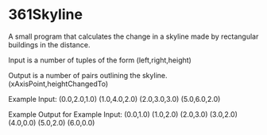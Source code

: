 361Skyline
==========

A small program that calculates the change in a skyline made by rectangular buildings in the distance.

Input is a number of tuples of the form (left,right,height)

Output is a number of pairs outlining the skyline. (xAxisPoint,heightChangedTo)

Example Input: (0.0,2.0,1.0) (1.0,4.0,2.0) (2.0,3.0,3.0) (5.0,6.0,2.0)

Example Output for Example Input: (0.0,1.0) (1.0,2.0) (2.0,3.0) (3.0,2.0) (4.0,0.0) (5.0,2.0) (6.0,0.0)
